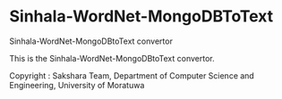 Sinhala-WordNet-MongoDBToText
=============================

Sinhala-WordNet-MongoDBtoText convertor

This is the Sinhala-WordNet-MongoDBtoText convertor.

Copyright : Sakshara Team, Department of Computer Science and Engineering, University of Moratuwa
